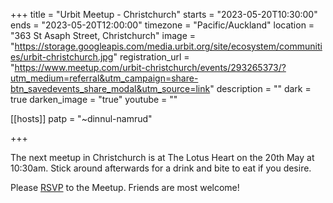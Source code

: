 +++ title = "Urbit Meetup - Christchurch" starts = "2023-05-20T10:30:00" ends = "2023-05-20T12:00:00" timezone = "Pacific/Auckland" location = "363 St Asaph Street, Christchurch" image = "https://storage.googleapis.com/media.urbit.org/site/ecosystem/communities/urbit-christchurch.jpg" registration_url = "https://www.meetup.com/urbit-christchurch/events/293265373/?utm_medium=referral&utm_campaign=share-btn_savedevents_share_modal&utm_source=link" description = "" dark = true darken_image = "true" youtube = ""

[[hosts]] patp = "~dinnul-namrud"

+++

The next meetup in Christchurch is at The Lotus Heart on the 20th May at 10:30am. Stick around afterwards for a drink and bite to eat if you desire.

Please [RSVP](https://www.meetup.com/urbit-christchurch/events/293265373/?utm_medium=referral&utm_campaign=share-btn_savedevents_share_modal&utm_source=link) to the Meetup. Friends are most welcome!




